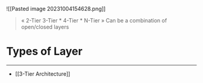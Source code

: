 ![[Pasted image 20231004154628.png]]
> « 2-Tier 3-Tier * 4-Tier * N-Tier » Can be a combination of open/closed layers

# Types of Layer
---
* [[3-Tier Architecture]]